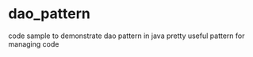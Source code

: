 # dao_pattern
code sample to demonstrate dao pattern in java 
pretty useful pattern for managing code
